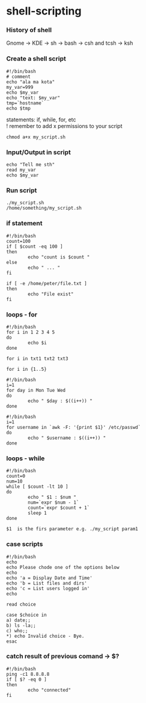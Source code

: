 # shell-scripting

### History of shell
Gnome -> KDE -> sh -> bash -> csh and tcsh -> ksh

### Create a shell script
```
#!/bin/bash
# comment
echo "ala ma kota"
my_var=999
echo $my_var
echo "text: $my_var"
tmp=`hostname`
echo $tmp
```
statements: if, while, for, etc <br>
! remember to add x permissions to your script <br>
```
chmod a+x my_script.sh
```

### Input/Output in script
```
echo "Tell me sth"
read my_var
echo $my_var
```

### Run script
```
./my_script.sh
/home/something/my_script.sh
```

### if statement
```
#!/bin/bash
count=100
if [ $count -eq 100 ]
then
        echo "count is $count "
else
        echo " ... "
fi
```
```
if [ -e /home/peter/file.txt ] 
then
        echo "File exist"
fi
```
### loops - for
```
#!/bin/bash
for i in 1 2 3 4 5
do
        echo $i
done
```
```
for i in txt1 txt2 txt3

for i in {1..5}
```
```
#!/bin/bash
i=1
for day in Mon Tue Wed
do 
        echo " $day : $((i++)) "
done
```
```
#!/bin/bash
i=1
for username in `awk -F: '{print $1}' /etc/passwd`
do 
        echo " $username : $((i++)) "
done
```

### loops - while
```
#!/bin/bash
count=0
num=10
while [ $count -lt 10 ]
do 
        echo " $1 : $num "
        num=`expr $num - 1`
        count=`expr $count + 1`
        sleep 1
done
```
```
$1  is the firs parameter e.g. ./my_script param1 
```

### case scripts
```
#!/bin/bash
echo
echo Please chode one of the options below
echo
echo 'a = Display Date and Time'
echo 'b = List files and dirs'
echo 'c = List users logged in'
echo

read choice

case $choice in
a) date;;
b) ls -la;;
c) who;;
*) echo Invalid choice - Bye.
esac

```

### catch result of previous comand -> $?
```
#!/bin/bash
ping -c1 8.8.8.8
if [ $? -eq 0 ]
then 
        echo "connected"
fi
```

